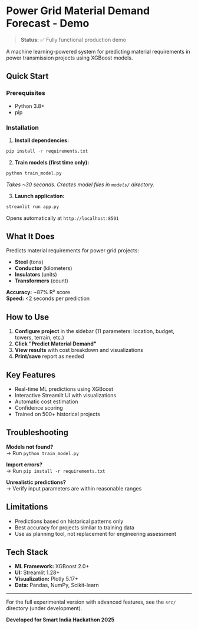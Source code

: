 # Power Grid Material Demand Forecast - Demo

> **Status:** ✅ Fully functional production demo

A machine learning-powered system for predicting material requirements in power transmission projects using XGBoost models.

## Quick Start

### Prerequisites
- Python 3.8+
- pip

### Installation

1. **Install dependencies:**
```bash
pip install -r requirements.txt
```

2. **Train models (first time only):**
```bash
python train_model.py
```
*Takes ~30 seconds. Creates model files in `models/` directory.*

3. **Launch application:**
```bash
streamlit run app.py
```

Opens automatically at `http://localhost:8501`

## What It Does

Predicts material requirements for power grid projects:
- **Steel** (tons)
- **Conductor** (kilometers) 
- **Insulators** (units)
- **Transformers** (count)

**Accuracy:** ~87% R² score  
**Speed:** <2 seconds per prediction

## How to Use

1. **Configure project** in the sidebar (11 parameters: location, budget, towers, terrain, etc.)
2. **Click "Predict Material Demand"**
3. **View results** with cost breakdown and visualizations
4. **Print/save** report as needed

## Key Features

- Real-time ML predictions using XGBoost
- Interactive Streamlit UI with visualizations
- Automatic cost estimation
- Confidence scoring
- Trained on 500+ historical projects

## Troubleshooting

**Models not found?**  
→ Run `python train_model.py`

**Import errors?**  
→ Run `pip install -r requirements.txt`

**Unrealistic predictions?**  
→ Verify input parameters are within reasonable ranges

## Limitations

- Predictions based on historical patterns only
- Best accuracy for projects similar to training data
- Use as planning tool, not replacement for engineering assessment

## Tech Stack

- **ML Framework:** XGBoost 2.0+
- **UI:** Streamlit 1.28+
- **Visualization:** Plotly 5.17+
- **Data:** Pandas, NumPy, Scikit-learn

---

For the full experimental version with advanced features, see the `src/` directory (under development).

**Developed for Smart India Hackathon 2025**